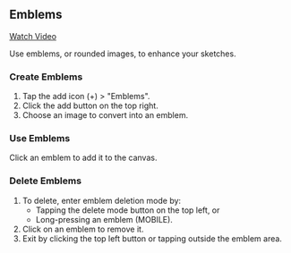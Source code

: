 ## Emblems

<a href="https://www.youtube.com/watch?v=9fwF7Hri1-I&list=PL59USjwdMIDkWNkVo4lP2UJODNKOnocsX&index=5" target="_blank">
Watch Video
</a>

Use emblems, or rounded images, to enhance your sketches.

### Create Emblems
1. Tap the add icon (+) > "Emblems".
2. Click the add button on the top right.
3. Choose an image to convert into an emblem.

### Use Emblems
Click an emblem to add it to the canvas.

### Delete Emblems
1. To delete, enter emblem deletion mode by:
    - Tapping the delete mode button on the top left, or
    - Long-pressing an emblem (MOBILE).
2. Click on an emblem to remove it.
3. Exit by clicking the top left button or tapping outside the emblem area.
